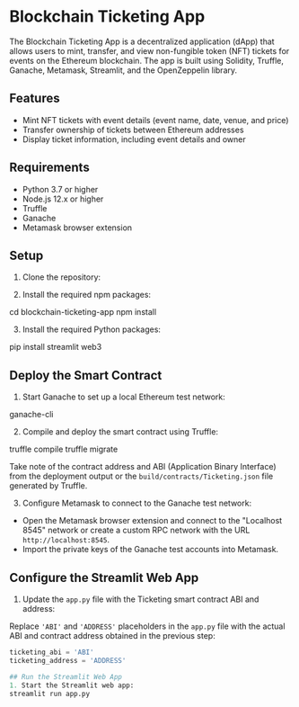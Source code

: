 # Blockchain Ticketing App

The Blockchain Ticketing App is a decentralized application (dApp) that allows users to mint, transfer, and view non-fungible token (NFT) tickets for events on the Ethereum blockchain. The app is built using Solidity, Truffle, Ganache, Metamask, Streamlit, and the OpenZeppelin library.

## Features

- Mint NFT tickets with event details (event name, date, venue, and price)
- Transfer ownership of tickets between Ethereum addresses
- Display ticket information, including event details and owner

## Requirements

- Python 3.7 or higher
- Node.js 12.x or higher
- Truffle
- Ganache
- Metamask browser extension

## Setup

1. Clone the repository:

2. Install the required npm packages:

cd blockchain-ticketing-app
npm install


3. Install the required Python packages:

pip install streamlit web3


## Deploy the Smart Contract

1. Start Ganache to set up a local Ethereum test network:

ganache-cli


2. Compile and deploy the smart contract using Truffle:

truffle compile
truffle migrate


Take note of the contract address and ABI (Application Binary Interface) from the deployment output or the `build/contracts/Ticketing.json` file generated by Truffle.

3. Configure Metamask to connect to the Ganache test network:

- Open the Metamask browser extension and connect to the "Localhost 8545" network or create a custom RPC network with the URL `http://localhost:8545`.
- Import the private keys of the Ganache test accounts into Metamask.

## Configure the Streamlit Web App

1. Update the `app.py` file with the Ticketing smart contract ABI and address:

Replace `'ABI'` and `'ADDRESS'` placeholders in the `app.py` file with the actual ABI and contract address obtained in the previous step:

```python
ticketing_abi = 'ABI'
ticketing_address = 'ADDRESS'

## Run the Streamlit Web App
1. Start the Streamlit web app:
streamlit run app.py
